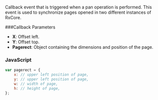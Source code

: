 Callback event that is triggered when a pan operation is performed. This event is used to synchronize pages opened in two different instances of RxCore.

###Callback Parameters

- **X**: Offset left.
- **Y**: Offset top.
- **Pagerect**: Object containing the dimensions and position of the page.

### JavaScript

```javascript
var pagerect = {
    x: // upper left position of page,
    y: // upper left position of page,
    w: // width of page,
    h: // height of page,
};
```
